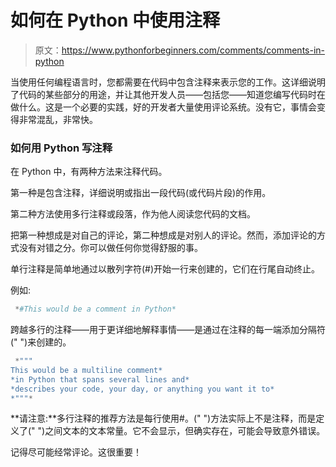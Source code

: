 # 如何在 Python 中使用注释

> 原文：<https://www.pythonforbeginners.com/comments/comments-in-python>

当使用任何编程语言时，您都需要在代码中包含注释来表示您的工作。这详细说明了代码的某些部分的用途，并让其他开发人员——包括您——知道您编写代码时在做什么。这是一个必要的实践，好的开发者大量使用评论系统。没有它，事情会变得非常混乱，非常快。

### 如何用 Python 写注释

在 Python 中，有两种方法来注释代码。

第一种是包含注释，详细说明或指出一段代码(或代码片段)的作用。

第二种方法使用多行注释或段落，作为他人阅读您代码的文档。

把第一种想成是对自己的评论，第二种想成是对别人的评论。然而，添加评论的方式没有对错之分。你可以做任何你觉得舒服的事。

单行注释是简单地通过以散列字符(#)开始一行来创建的，它们在行尾自动终止。

例如:

```py
 *#This would be a comment in Python*
```

跨越多行的注释——用于更详细地解释事情——是通过在注释的每一端添加分隔符(" ")来创建的。

```py
 *""" 
This would be a multiline comment*
*in Python that spans several lines and*
*describes your code, your day, or anything you want it to*
*"""*
```

**请注意:**多行注释的推荐方法是每行使用#。(" ")方法实际上不是注释，而是定义了(" ")之间文本的文本常量。它不会显示，但确实存在，可能会导致意外错误。

记得尽可能经常评论。这很重要！